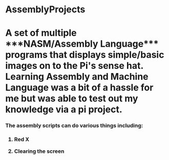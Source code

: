 # AssemblyProjects
<h1>A set of multiple ***NASM/Assembly Language*** programs that displays simple/basic images on to the Pi's sense hat. Learning Assembly and Machine Language was a bit of a hassle for me but was able to test out my knowledge via a pi project. </h1>
<h3>The assembly scripts can do various things including: <h3>
<ol>
    <li><p>Red X<p></li>
    <li><p>Clearing the screen<p></li>
</ol>
